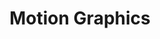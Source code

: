 ---
title: "Motion Graphics"
Description: "An assortment of Adobe AfterEffects animations (various clients)."
ogimage: "/images/motion-graphics-og-image.jpg"
contactURL: "https://calendly.com/hiretomsmith/hiretomsmith"
gallery:
  - src: "/images/portfolio/tidus_games/tidus-games-thumbnail.jpg"
    lightbox: "/images/portfolio/tidusGames-portfolio-reducedSize.mp4"
    alt: "Tidus Games Promotional Video"
    video: true
  - src: "/images/portfolio/motion graphics/tidus-swaps-thumbnail.jpg"
    lightbox: "/images/portfolio/motion graphics/tidus-swaps-portfolio.mp4"
    alt: "Tidus Swaps Video"
    video: true
  - src: "/images/portfolio/motion graphics/happy-holidays-thumbnail.jpg"
    lightbox: "/images/portfolio/motion graphics/tea-happy-holidays.mp4"
    alt: "Happy Holidays from tea Protocol"
    video: true
  - src: "/images/portfolio/motion graphics/tea-mainnet-thumbnail.jpg"
    lightbox: "/images/portfolio/motion graphics/Mainnet_Annoucement.mp4"
    alt: "tea Mainnet Animation"
    video: true
  - src: "/images/tidus-x-wormhole-thumbnail.jpg"
    lightbox: "/images/tidus-x-wormhole-final-reduced-size.mp4"
    alt: "Tidus Wallet x Wormhole Motion Graphic"
    video: true
overview: "I finally broke down and taught myself AfterEffects a few months ago. As social media becomes more and more inundated with content, it's become imperative to capture peoples' attention with the power of motion. I've been having a ton of fun with it! Having dabbled in animation back when I was a teenager, the concept has come somewhat easily to me. It's a blast to see designs really come to life. Above are a few motion graphics I've done for various clients. If you like what you see, get in touch and let's and bring your vision to life."
features:
  - "Adobe AfterEffects"
  - "Motion Graphics"
  - "Adobe Illustrator"
  - "Animation"
  - "Content Design"
  - "Social Media Graphics"
  - "Marketing Design"
videoURL: ""
background: "The animations above were done for Tidus Wallet and tea Protocol (both web3 projects). Tea had a pretty slick and techy brand guide, but I had a bit more latitude with Tidus to bring in fun meme characters and soundtracks (see Tidus Games). All of these samples were used on YouTube, as well as social media."
challenge: "The learning curve to AfterEffects has been the biggest hurtle in producing animated content. I started with a Udemy course, and once I learned the basics, it was pretty easy to get a feel for the UI and start playing around with different functionalities and effects. The other tricky aspect of motion graphics is that revisions become a bit more difficult; there's something of a horrifying butterfly effect when making changes to complex animations, and so getting organized with my layers and sequences has been essential to me not pulling my hair out. "
---